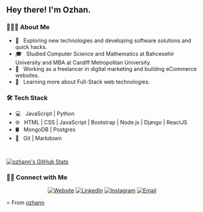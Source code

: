 <h2> Hey there! I'm Ozhan.</h2>

<h3> 👨🏻‍💻 About Me </h3>

- 🤔 &nbsp; Exploring new technologies and developing software solutions and quick hacks.
- 🎓 &nbsp; Studied Computer Science and Mathematics at Bahcesehir University and MBA at Cardiff Metropolitan University.
- 💼 &nbsp; Working as a freelancer in digital marketing and building eCommerce websites.
- 🌱 &nbsp; Learning more about Full-Stack web technologies.

<h3>🛠 Tech Stack</h3>

- 💻 &nbsp; JavaScript | Python
- 🌐 &nbsp; HTML | CSS | JavaScript | Bootstrap | Node.js | Django | ReactJS
- 🛢 &nbsp; MongoDB | Postgres
- 🔧 &nbsp; Git | Markdown 

<br/>

[![ozhann's GitHub Stats](https://github-readme-stats.vercel.app/api?username=ozhann&show_icons=true)](https://github.com/ozhann)

<h3> 🤝🏻 Connect with Me </h3>

<p align="center">
<a href="https://www.ozhanyilmaz.com/"><img alt="Website" src="https://img.shields.io/badge/Website-www.ozhanyilmaz.com-blue?style=flat-square&logo=google-chrome"></a>
<a href="https://www.linkedin.com/in/ozhanyilmazz/"><img alt="LinkedIn" src="https://img.shields.io/badge/LinkedIn-Ozhan%20Yilmaz%20-blue?style=flat-square&logo=linkedin"></a>
<a href="https://www.instagram.com/ozhanhimself/"><img alt="Instagram" src="https://img.shields.io/badge/Instagram-ozhanhimself-blue?style=flat-square&logo=instagram"></a>
<a href="mailto:ozhanyilmaz@gmail.com"><img alt="Email" src="https://img.shields.io/badge/Email-ozhanyilmaz@gmail.com-blue?style=flat-square&logo=gmail"></a>
</p>

⭐️ From [ozhann](https://github.com/ozhann)
